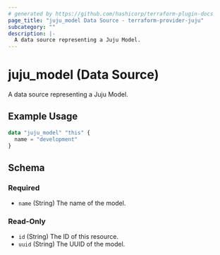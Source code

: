 ```yaml
---
# generated by https://github.com/hashicorp/terraform-plugin-docs
page_title: "juju_model Data Source - terraform-provider-juju"
subcategory: ""
description: |-
  A data source representing a Juju Model.
---
```


# juju_model (Data Source)

A data source representing a Juju Model.

## Example Usage

```terraform
data "juju_model" "this" {
  name = "development"
}
```

<!-- schema generated by tfplugindocs -->
## Schema

### Required

- `name` (String) The name of the model.

### Read-Only

- `id` (String) The ID of this resource.
- `uuid` (String) The UUID of the model.



